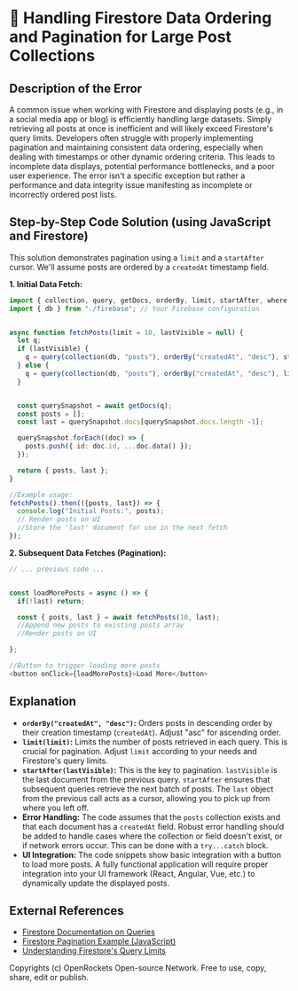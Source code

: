 # 🐞 Handling Firestore Data Ordering and Pagination for Large Post Collections


## Description of the Error

A common issue when working with Firestore and displaying posts (e.g., in a social media app or blog) is efficiently handling large datasets.  Simply retrieving all posts at once is inefficient and will likely exceed Firestore's query limits.  Developers often struggle with properly implementing pagination and maintaining consistent data ordering, especially when dealing with timestamps or other dynamic ordering criteria.  This leads to incomplete data displays, potential performance bottlenecks, and a poor user experience.  The error isn't a specific exception but rather a performance and data integrity issue manifesting as incomplete or incorrectly ordered post lists.


## Step-by-Step Code Solution (using JavaScript and Firestore)

This solution demonstrates pagination using a `limit` and a `startAfter` cursor.  We'll assume posts are ordered by a `createdAt` timestamp field.

**1. Initial Data Fetch:**

```javascript
import { collection, query, getDocs, orderBy, limit, startAfter, where } from "firebase/firestore";
import { db } from "./firebase"; // Your Firebase configuration


async function fetchPosts(limit = 10, lastVisible = null) {
  let q;
  if (lastVisible) {
    q = query(collection(db, "posts"), orderBy("createdAt", "desc"), startAfter(lastVisible), limit(limit));
  } else {
    q = query(collection(db, "posts"), orderBy("createdAt", "desc"), limit(limit));
  }


  const querySnapshot = await getDocs(q);
  const posts = [];
  const last = querySnapshot.docs[querySnapshot.docs.length -1];

  querySnapshot.forEach((doc) => {
    posts.push({ id: doc.id, ...doc.data() });
  });

  return { posts, last };
}

//Example usage:
fetchPosts().then(({posts, last}) => {
  console.log("Initial Posts:", posts);
  // Render posts on UI
  //Store the 'last' document for use in the next fetch
});

```

**2. Subsequent Data Fetches (Pagination):**

```javascript
// ... previous code ...


const loadMorePosts = async () => {
  if(!last) return;

  const { posts, last } = await fetchPosts(10, last);
  //Append new posts to existing posts array
  //Render posts on UI

};

//Button to trigger loading more posts
<button onClick={loadMorePosts}>Load More</button>

```


## Explanation

* **`orderBy("createdAt", "desc")`:** Orders posts in descending order by their creation timestamp (`createdAt`).  Adjust "asc" for ascending order.
* **`limit(limit)`:** Limits the number of posts retrieved in each query.  This is crucial for pagination.  Adjust `limit` according to your needs and Firestore's query limits.
* **`startAfter(lastVisible)`:** This is the key to pagination.  `lastVisible` is the last document from the previous query.  `startAfter` ensures that subsequent queries retrieve the next batch of posts.  The `last` object  from the previous call acts as a cursor, allowing you to pick up from where you left off.
* **Error Handling:** The code assumes that the `posts` collection exists and that each document has a `createdAt` field.  Robust error handling should be added to handle cases where the collection or field doesn't exist, or if network errors occur. This can be done with a `try...catch` block.
* **UI Integration:** The code snippets show basic integration with a button to load more posts. A fully functional application will require proper integration into your UI framework (React, Angular, Vue, etc.) to dynamically update the displayed posts.


## External References

* [Firestore Documentation on Queries](https://firebase.google.com/docs/firestore/query-data/queries)
* [Firestore Pagination Example (JavaScript)](https://firebase.google.com/docs/firestore/query-data/query-cursors#web-version)
* [Understanding Firestore's Query Limits](https://firebase.google.com/docs/firestore/quotas)


Copyrights (c) OpenRockets Open-source Network. Free to use, copy, share, edit or publish.


